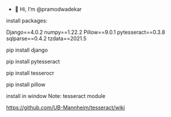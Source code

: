- 👋 Hi, I’m @pramodwadekar

install packages:

Django==4.0.2
numpy==1.22.2
Pillow==9.0.1
pytesseract==0.3.8
sqlparse==0.4.2
tzdata==2021.5


pip install django

pip install pytesseract

pip install tesserocr

pip install pillow


install in window Note: tesseract module

https://github.com/UB-Mannheim/tesseract/wiki
<!---
pramodwadekar/pramodwadekar is a ✨ special ✨ repository because its `README.md` (this file) appears on your GitHub profile.
You can click the Preview link to take a look at your changes.
--->
